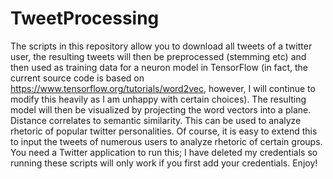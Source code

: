 # TweetProcessing
The scripts in this repository allow you to download all tweets of a twitter user, the resulting tweets will then be preprocessed (stemming etc) and then used as training data for a neuron model in TensorFlow (in fact, the current source code is based on https://www.tensorflow.org/tutorials/word2vec, however, I will continue to modify this heavily as I am unhappy with certain choices). The resulting model will then be visualized by projecting the word vectors into a plane. Distance correlates to semantic similarity. This can be used to analyze rhetoric of popular twitter personalities. Of course, it is easy to extend this to input the tweets of numerous users to analyze rhetoric of certain groups. You need a Twitter application to run this; I have deleted my credentials so running these scripts will only work if you first add your credentials.
Enjoy!

